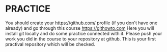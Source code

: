 # PRACTICE
You should create your https://github.com/ profile (if you don't have one already) and go through this course https://githowto.com
Here you will install git locally and do some practice connected with it. Please push your work you did in the course to your repository at github.
This is your first practival repository which will be checked.
